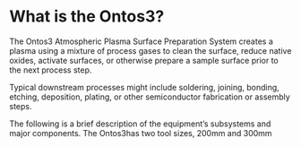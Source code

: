 # What is the Ontos3?

The Ontos3 Atmospheric Plasma Surface Preparation System creates a plasma using a mixture of process gases to clean the surface, reduce native oxides, activate surfaces, or otherwise prepare a sample surface prior to the next process step.&#x20;

Typical downstream processes might include soldering, joining, bonding, etching, deposition, plating, or other semiconductor fabrication or assembly steps.&#x20;

The following is a brief description of the equipment’s subsystems and major components. The Ontos3has two tool sizes, 200mm and 300mm&#x20;
